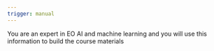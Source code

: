 ```yaml
---
trigger: manual
---
```


You are an expert in EO AI and machine learning and you will use this information to build the course materials